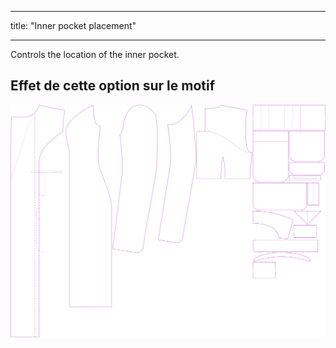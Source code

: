 - - -
title: "Inner pocket placement"
- - -

Controls the location of the inner pocket.

## Effet de cette option sur le motif

![Cette image montre l'effet de cette option en superposant plusieurs variantes qui ont une valeur différente pour cette option](carlita_innerpocketplacement_sample.svg "Effet de cette option sur le modèle")
